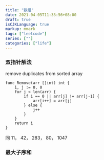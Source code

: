 ```yaml
---
title: "数组"
date: 2021-04-05T11:33:56+08:00
draft: true
isCJKLanguage: true
markup: mmark
tags: ["leetcode"]
series: [""]
categories: ["life"]
---
```


### 双指针解法

remove duplicates from sorted array

```golang
func Remove(arr []int) int {
    i, j := 0, 0
    for j < len(arr) {
        if i == 0 || arr[j] != arr[j-1] {
            arr[i++] = arr[j]
        } else {
            j++
        }
    }
    return i
}

```
同 11， 42， 283， 80， 1047


### 最大子序和


